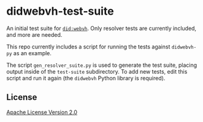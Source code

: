 # didwebvh-test-suite

An initial test suite for [`did:webvh`](https://github.com/decentralized-identity/didwebvh). Only resolver tests are currently included, and more are needed.

This repo currently includes a script for running the tests against `didwebvh-py` as an example.

The script `gen_resolver_suite.py` is used to generate the test suite, placing output inside of the `test-suite` subdirectory. To add new tests, edit this script and run it again (the `didwebvh` Python library is required).

## License

[Apache License Version 2.0](LICENSE)
